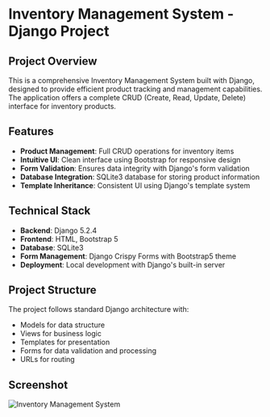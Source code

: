 # Inventory Management System - Django Project

## Project Overview

This is a comprehensive Inventory Management System built with Django, designed to provide efficient product tracking and management capabilities. The application offers a complete CRUD (Create, Read, Update, Delete) interface for inventory products.

## Features

- **Product Management**: Full CRUD operations for inventory items
- **Intuitive UI**: Clean interface using Bootstrap for responsive design
- **Form Validation**: Ensures data integrity with Django's form validation
- **Database Integration**: SQLite3 database for storing product information
- **Template Inheritance**: Consistent UI using Django's template system

## Technical Stack

- **Backend**: Django 5.2.4
- **Frontend**: HTML, Bootstrap 5
- **Database**: SQLite3
- **Form Management**: Django Crispy Forms with Bootstrap5 theme
- **Deployment**: Local development with Django's built-in server

## Project Structure

The project follows standard Django architecture with:
- Models for data structure
- Views for business logic
- Templates for presentation
- Forms for data validation and processing
- URLs for routing

## Screenshot
![Inventory Management System](https://github.com/user-attachments/assets/9381b9e9-10cf-4ea3-a029-91e39d8b2459)

